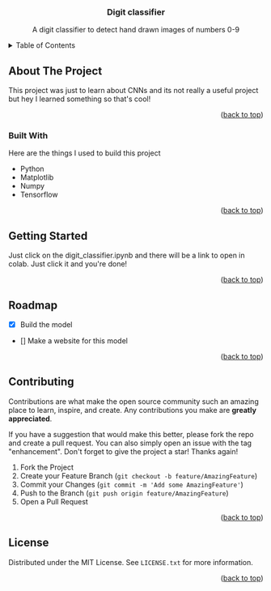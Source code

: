 <!-- PROJECT LOGO -->
  <h3 align="center">Digit classifier</h3>

  <p align="center">
    A digit classifier to detect hand drawn images of numbers 0-9
  </p>
</div>



<!-- TABLE OF CONTENTS -->
<details>
  <summary>Table of Contents</summary>
  <ol>
    <li>
      <a href="#about-the-project">About The Project</a>
      <ul>
        <li><a href="#built-with">Built With</a></li>
      </ul>
    </li>
    <li>
      <a href="#getting-started">Getting Started</a>
    </li>
    <li><a href="#roadmap">Roadmap</a></li>
    <li><a href="#contributing">Contributing</a></li>
  </ol>
</details>



<!-- ABOUT THE PROJECT -->
## About The Project

This project was just to learn about CNNs and its not really a useful project but hey I learned something so that's cool!

<p align="right">(<a href="#readme-top">back to top</a>)</p>



### Built With

Here are the things I used to build this project

* Python
* Matplotlib
* Numpy
* Tensorflow

<p align="right">(<a href="#readme-top">back to top</a>)</p>



<!-- GETTING STARTED -->
## Getting Started

Just click on the digit_classifier.ipynb and there will be a link to open in colab. Just click it and you're done!

<p align="right">(<a href="#readme-top">back to top</a>)</p>



<!-- ROADMAP -->
## Roadmap

- [x] Build the model
- [] Make a website for this model

<p align="right">(<a href="#readme-top">back to top</a>)</p>



<!-- CONTRIBUTING -->
## Contributing

Contributions are what make the open source community such an amazing place to learn, inspire, and create. Any contributions you make are **greatly appreciated**.

If you have a suggestion that would make this better, please fork the repo and create a pull request. You can also simply open an issue with the tag "enhancement".
Don't forget to give the project a star! Thanks again!

1. Fork the Project
2. Create your Feature Branch (`git checkout -b feature/AmazingFeature`)
3. Commit your Changes (`git commit -m 'Add some AmazingFeature'`)
4. Push to the Branch (`git push origin feature/AmazingFeature`)
5. Open a Pull Request

<p align="right">(<a href="#readme-top">back to top</a>)</p>



<!-- LICENSE -->
## License

Distributed under the MIT License. See `LICENSE.txt` for more information.

<p align="right">(<a href="#readme-top">back to top</a>)</p>
